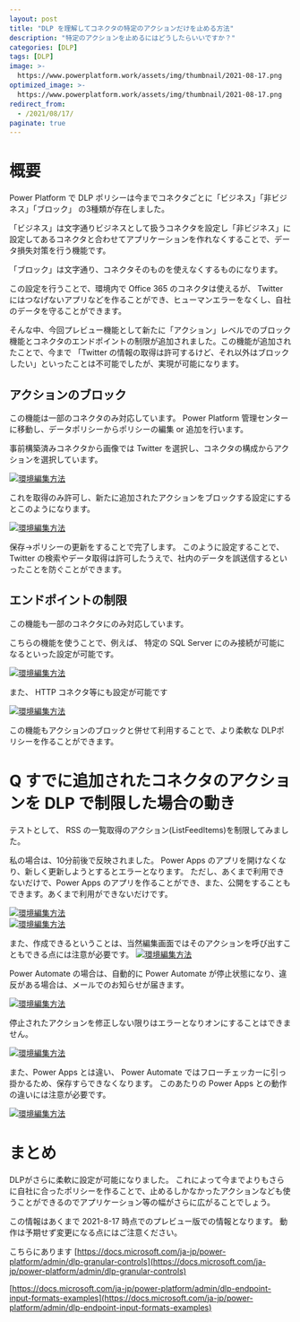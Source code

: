 ```yaml
---
layout: post
title: "DLP を理解してコネクタの特定のアクションだけを止める方法"
description: "特定のアクションを止めるにはどうしたらいいですか？"
categories: [DLP]
tags: [DLP]
image: >-
  https://www.powerplatform.work/assets/img/thumbnail/2021-08-17.png
optimized_image: >-
  https://www.powerplatform.work/assets/img/thumbnail/2021-08-17.png
redirect_from:
  - /2021/08/17/
paginate: true
---
```


# 概要

Power Platform で DLP ポリシーは今までコネクタごとに「ビジネス」「非ビジネス」「ブロック」
の3種類が存在しました。

「ビジネス」は文字通りビジネスとして扱うコネクタを設定し「非ビジネス」に設定してあるコネクタと合わせてアプリケーションを作れなくすることで、データ損失対策を行う機能です。

「ブロック」は文字通り、コネクタそのものを使えなくするものになります。

この設定を行うことで、環境内で Office 365 のコネクタは使えるが、 Twitter にはつなげないアプリなどを作ることができ、ヒューマンエラーをなくし、自社のデータを守ることができます。

そんな中、今回プレビュー機能として新たに「アクション」レベルでのブロック機能とコネクタのエンドポイントの制限が追加されました。この機能が追加されたことで、今まで 「Twitter の情報の取得は許可するけど、それ以外はブロックしたい」といったことは不可能でしたが、実現が可能になります。


## アクションのブロック

この機能は一部のコネクタのみ対応しています。
Power Platform 管理センターに移動し、データポリシーからポリシーの編集 or 追加を行います。

事前構築済みコネクタから画像では Twitter を選択し、コネクタの構成からアクションを選択しています。


<a class="post-image" href="/assets/blogpost/2021/2021-08-17-01.png">
<img itemprop="image" data-src="/assets/blogpost/2021/2021-08-17-01.png" src="/assets/blogpost/2021/2021-08-17-01.png" alt="環境編集方法" />
</a>
<br>

これを取得のみ許可し、新たに追加されたアクションをブロックする設定にするとこのようになります。

<a class="post-image" href="/assets/blogpost/2021/2021-08-17-02.png">
<img itemprop="image" data-src="/assets/blogpost/2021/2021-08-17-02.png" src="/assets/blogpost/2021/2021-08-17-02.png" alt="環境編集方法" />
</a>
<br>

保存→ポリシーの更新をすることで完了します。
このように設定することで、 Twitter の検索やデータ取得は許可したうえで、社内のデータを誤送信するといったことを防ぐことができます。

## エンドポイントの制限

この機能も一部のコネクタにのみ対応しています。

こちらの機能を使うことで、例えば、 特定の SQL Server にのみ接続が可能になるといった設定が可能です。

<a class="post-image" href="/assets/blogpost/2021/2021-08-17-03.png">
<img itemprop="image" data-src="/assets/blogpost/2021/2021-08-17-03.png" src="/assets/blogpost/2021/2021-08-17-03.png" alt="環境編集方法" />
</a>
<br>

また、 HTTP コネクタ等にも設定が可能です

<a class="post-image" href="/assets/blogpost/2021/2021-08-17-04.png">
<img itemprop="image" data-src="/assets/blogpost/2021/2021-08-17-04.png" src="/assets/blogpost/2021/2021-08-17-04.png" alt="環境編集方法" />
</a>
<br>

この機能もアクションのブロックと併せて利用することで、より柔軟な DLPポリシーを作ることができます。

# Q すでに追加されたコネクタのアクションを DLP で制限した場合の動き

テストとして、 RSS の一覧取得のアクション(ListFeedItems)を制限してみました。

私の場合は、10分前後で反映されました。
Power Apps のアプリを開けなくなり、新しく更新しようとするとエラーとなります。
ただし、あくまで利用できないだけで、Power Apps のアプリを作ることができ、また、公開をすることもできます。あくまで利用ができないだけです。

<a class="post-image" href="/assets/blogpost/2021/2021-08-17-07.png">
<img itemprop="image" data-src="/assets/blogpost/2021/2021-08-17-07.png" src="/assets/blogpost/2021/2021-08-17-07.png" alt="環境編集方法" />
</a>
<br>


<a class="post-image" href="/assets/blogpost/2021/2021-08-17-08.png">
<img itemprop="image" data-src="/assets/blogpost/2021/2021-08-17-08.png" src="/assets/blogpost/2021/2021-08-17-08.png" alt="環境編集方法" />
</a>
<br>


また、作成できるということは、当然編集画面ではそのアクションを呼び出すこともできる点には注意が必要です。
<a class="post-image" href="/assets/blogpost/2021/2021-08-17-09.png">
<img itemprop="image" data-src="/assets/blogpost/2021/2021-08-17-09.png" src="/assets/blogpost/2021/2021-08-17-09.png" alt="環境編集方法" />
</a>
<br>





Power Automate の場合は、自動的に Power Automate が停止状態になり、違反がある場合は、メールでのお知らせが届きます。

<a class="post-image" href="/assets/blogpost/2021/2021-08-17-05.png">
<img itemprop="image" data-src="/assets/blogpost/2021/2021-08-17-05.png" src="/assets/blogpost/2021/2021-08-17-05.png" alt="環境編集方法" />
</a>
<br>

停止されたアクションを修正しない限りはエラーとなりオンにすることはできません。

<a class="post-image" href="/assets/blogpost/2021/2021-08-17-06.png">
<img itemprop="image" data-src="/assets/blogpost/2021/2021-08-17-06.png" src="/assets/blogpost/2021/2021-08-17-06.png" alt="環境編集方法" />
</a>
<br>

また、Power Apps とは違い、 Power Automate ではフローチェッカーに引っ掛かるため、保存すらできなくなります。
このあたりの Power Apps との動作の違いには注意が必要です。

<a class="post-image" href="/assets/blogpost/2021/2021-08-17-10.png">
<img itemprop="image" data-src="/assets/blogpost/2021/2021-08-17-10.png" src="/assets/blogpost/2021/2021-08-17-10.png" alt="環境編集方法" />
</a>
<br>




# まとめ

DLPがさらに柔軟に設定が可能になりました。
これによって今までよりもさらに自社に合ったポリシーを作ることで、止めるしかなかったアクションなども使うことができるのでアプリケーション等の幅がさらに広がることでしょう。

この情報はあくまで 2021-8-17 時点でのプレビュー版での情報となります。
動作は予期せず変更になる点にはご注意ください。

こちらにあります
[https://docs.microsoft.com/ja-jp/power-platform/admin/dlp-granular-controls](https://docs.microsoft.com/ja-jp/power-platform/admin/dlp-granular-controls)

[https://docs.microsoft.com/ja-jp/power-platform/admin/dlp-endpoint-input-formats-examples](https://docs.microsoft.com/ja-jp/power-platform/admin/dlp-endpoint-input-formats-examples)